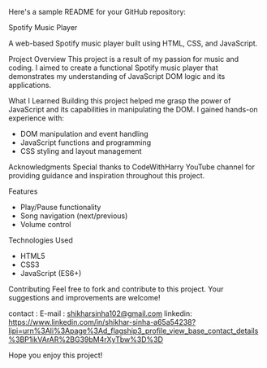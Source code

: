 Here's a sample README for your GitHub repository:

Spotify Music Player

A web-based Spotify music player built using HTML, CSS, and JavaScript.

Project Overview
This project is a result of my passion for music and coding. I aimed to create a functional Spotify music player that demonstrates my understanding of JavaScript DOM logic and its applications.

What I Learned
Building this project helped me grasp the power of JavaScript and its capabilities in manipulating the DOM. I gained hands-on experience with:

- DOM manipulation and event handling
- JavaScript functions and programming
- CSS styling and layout management

Acknowledgments
Special thanks to CodeWithHarry YouTube channel for providing guidance and inspiration throughout this project.

Features
- Play/Pause functionality
- Song navigation (next/previous)
- Volume control

Technologies Used
- HTML5
- CSS3
- JavaScript (ES6+)



Contributing
Feel free to fork and contribute to this project. Your suggestions and improvements are welcome!

contact : 
E-mail : shikharsinha102@gmail.com
linkedin: https://www.linkedin.com/in/shikhar-sinha-a65a54238?lipi=urn%3Ali%3Apage%3Ad_flagship3_profile_view_base_contact_details%3BP1ikVArAR%2BG39bM4rXyTbw%3D%3D


Hope you enjoy this project!

